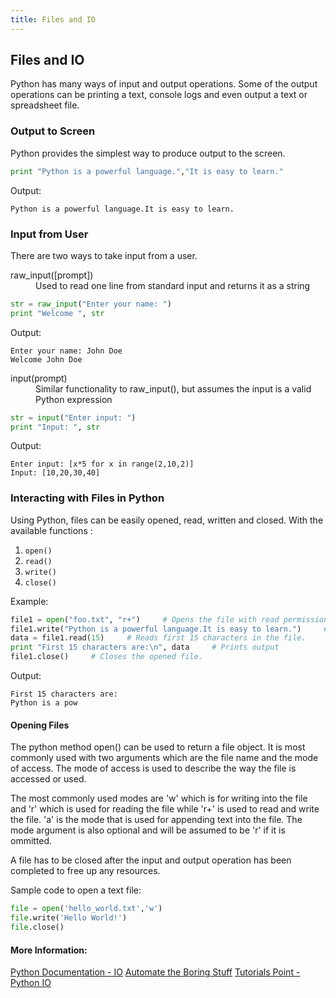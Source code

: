 ```yaml
---
title: Files and IO
---
```


## Files and IO

Python has many ways of input and output operations. Some of the output operations can be printing a text, console logs and even output a text or spreadsheet file. 

### Output to Screen
Python provides the simplest way to produce output to the screen. 
```python
print "Python is a powerful language.","It is easy to learn."
```
Output: 
```
Python is a powerful language.It is easy to learn.
```

### Input from User
There are two ways to take input from a user.
<dl>
  <dt> raw_input([prompt]) </dt>
  <dd>Used to read one line from standard input and returns it as a string</dd>
</dl>

```python
str = raw_input("Enter your name: ")
print "Welcome ", str
```
Output: 
```
Enter your name: John Doe
Welcome John Doe
```
<dl>
  <dt>input(prompt)</dt>
  <dd>Similar functionality to raw_input(), but assumes the input is a valid Python expression</dd>
</dl>

```python
str = input("Enter input: ")
print "Input: ", str
```
Output: 
```
Enter input: [x*5 for x in range(2,10,2)]
Input: [10,20,30,40]
```

### Interacting with Files in Python
Using Python, files can be easily opened, read, written and closed. With the available functions :
  1. <code>open()</code>
  2. <code>read()</code>
  3. <code>write()</code>
  4. <code>close()</code>

Example:
```python
file1 = open("foo.txt", "r+")     # Opens the file with read permission.  
file1.write("Python is a powerful language.It is easy to learn.")     # Writes data into the file.
data = file1.read(15)     # Reads first 15 characters in the file.
print "First 15 characters are:\n", data     # Prints output
file1.close()     # Closes the opened file.
```

Output:
```
First 15 characters are:
Python is a pow
```

#### Opening Files
The python method open() can be used to return a file object. It is most commonly used with two arguments which are the file name and the mode of access. The mode of access is used to describe the way the file is accessed or used. 

The most commonly used modes are 'w' which is for writing into the file and 'r' which is used for reading the file while 'r+' is used to read and write the file. 'a' is the mode that is used for appending text into the file. The mode argument is also optional and will be assumed to be 'r' if it is ommitted.

A file has to be closed after the input and output operation has been completed to free up any resources. 

Sample code to open a text file:

``` python
file = open('hello_world.txt','w')
file.write('Hello World!')
file.close()
```

#### More Information:
[Python Documentation - IO](https://docs.python.org/2/tutorial/inputoutput.html)
[Automate the Boring Stuff](https://automatetheboringstuff.com/chapter8/)
[Tutorials Point - Python IO](https://www.tutorialspoint.com/python/python_files_io.htm)

